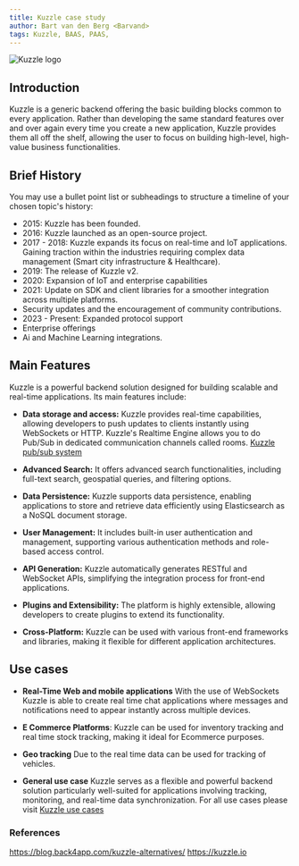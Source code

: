 ```yaml
---
title: Kuzzle case study
author: Bart van den Berg <Barvand>
tags: Kuzzle, BAAS, PAAS,
---
```


![Kuzzle logo](https://user-images.githubusercontent.com/7868838/103797784-32337580-5049-11eb-8917-3fcf4487644c.png)

## Introduction

Kuzzle is a generic backend offering the basic building blocks common to every application. Rather than developing the same standard features over and over again every time you create a new application, Kuzzle provides them all off the shelf, allowing the user to focus on building high-level, high-value business functionalities.

## Brief History

You may use a bullet point list or subheadings to structure a timeline of your chosen topic's history:

- 2015: Kuzzle has been founded.
- 2016: Kuzzle launched as an open-source project.
- 2017 - 2018: Kuzzle expands its focus on real-time and IoT applications. Gaining traction within the industries requiring complex data management (Smart city infrastructure & Healthcare). 
- 2019: The release of Kuzzle v2.
- 2020: Expansion of IoT and enterprise capabilities
- 2021: Update on SDK and client libraries for a smoother integration across multiple platforms. 
- Security updates and the encouragement of community contributions. 
- 2023 - Present: Expanded protocol support
- Enterprise offerings
- Ai and Machine Learning integrations. 


## Main Features
Kuzzle is a powerful backend solution designed for building scalable and real-time applications. Its main features include:

- **Data storage and access:**
Kuzzle provides real-time capabilities, allowing developers to push updates to clients instantly using WebSockets or HTTP.
Kuzzle's Realtime Engine allows you to do Pub/Sub in dedicated communication channels called rooms.
[Kuzzle pub/sub system](https://docs.kuzzle.io/core/2/assets/pub-sub-C0Ps9Vp_.png)

- **Advanced Search:**
 It offers advanced search functionalities, including full-text search, geospatial queries, and filtering options.

- **Data Persistence:**
 Kuzzle supports data persistence, enabling applications to store and retrieve data efficiently using Elasticsearch as a NoSQL document storage. 

- **User Management:**
 It includes built-in user authentication and management, supporting various authentication methods and role-based access control.

- **API Generation:**
Kuzzle automatically generates RESTful and WebSocket APIs, simplifying the integration process for front-end applications.

- **Plugins and Extensibility:** The platform is highly extensible, allowing developers to create plugins to extend its functionality.

- **Cross-Platform:**
 Kuzzle can be used with various front-end frameworks and libraries, making it flexible for different application architectures.


## Use cases
- **Real-Time Web and mobile applications**
With the use of WebSockets Kuzzle is able to create real time chat applications where messages and notifications need to appear instantly across multiple devices. 
- **E Commerce Platforms**: 
Kuzzle can be used for inventory tracking and real time stock tracking, making it ideal for Ecommerce purposes. 
- **Geo tracking**
Due to the real time data can be used for tracking of vehicles.

- **General use case**
Kuzzle serves as a flexible and powerful backend solution particularly well-suited for applications involving tracking, monitoring, and real-time data synchronization. For all use cases please visit [Kuzzle use cases](https://kuzzle.io/use-case/)




### References
 https://blog.back4app.com/kuzzle-alternatives/
 https://kuzzle.io